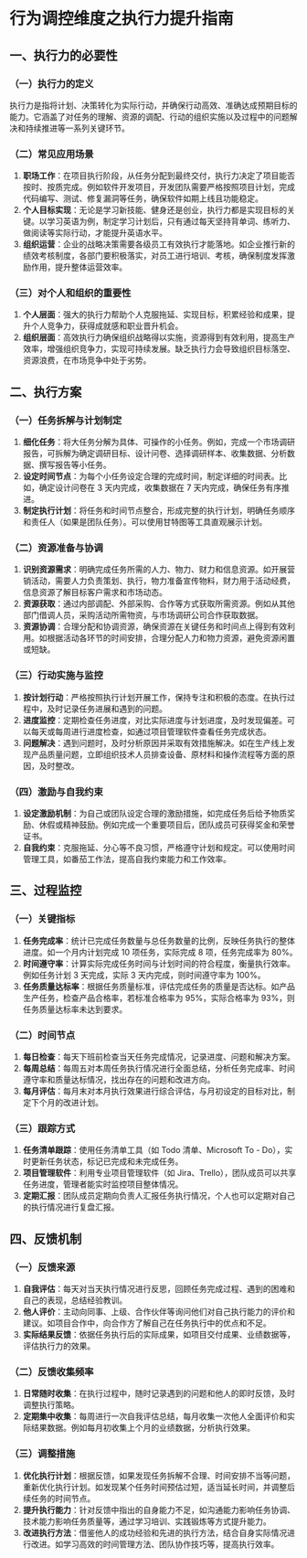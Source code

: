 # 行为调控维度之执行力提升指南

## 一、执行力的必要性

### （一）执行力的定义

执行力是指将计划、决策转化为实际行动，并确保行动高效、准确达成预期目标的能力。它涵盖了对任务的理解、资源的调配、行动的组织实施以及过程中的问题解决和持续推进等一系列关键环节。

### （二）常见应用场景

1. **职场工作**：在项目执行阶段，从任务分配到最终交付，执行力决定了项目能否按时、按质完成。例如软件开发项目，开发团队需要严格按照项目计划，完成代码编写、测试、修复漏洞等任务，确保软件如期上线且功能稳定。
2. **个人目标实现**：无论是学习新技能、健身还是创业，执行力都是实现目标的关键。以学习英语为例，制定学习计划后，只有通过每天坚持背单词、练听力、做阅读等实际行动，才能提升英语水平。
3. **组织运营**：企业的战略决策需要各级员工有效执行才能落地。如企业推行新的绩效考核制度，各部门要积极落实，对员工进行培训、考核，确保制度发挥激励作用，提升整体运营效率。

### （三）对个人和组织的重要性

1. **个人层面**：强大的执行力帮助个人克服拖延、实现目标，积累经验和成果，提升个人竞争力，获得成就感和职业晋升机会。
2. **组织层面**：高效执行力确保组织战略得以实施，资源得到有效利用，提高生产效率，增强组织竞争力，实现可持续发展。缺乏执行力会导致组织目标落空、资源浪费，在市场竞争中处于劣势。

## 二、执行方案

### （一）任务拆解与计划制定

1. **细化任务**：将大任务分解为具体、可操作的小任务。例如，完成一个市场调研报告，可拆解为确定调研目标、设计问卷、选择调研样本、收集数据、分析数据、撰写报告等小任务。
2. **设定时间节点**：为每个小任务设定合理的完成时间，制定详细的时间表。比如，确定设计问卷在 3 天内完成，收集数据在 7 天内完成，确保任务有序推进。
3. **制定执行计划**：将任务和时间节点整合，形成完整的执行计划，明确任务顺序和责任人（如果是团队任务）。可以使用甘特图等工具直观展示计划。

### （二）资源准备与协调

1. **识别资源需求**：明确完成任务所需的人力、物力、财力和信息资源。如开展营销活动，需要人力负责策划、执行，物力准备宣传物料，财力用于活动经费，信息资源了解目标客户需求和市场动态。
2. **资源获取**：通过内部调配、外部采购、合作等方式获取所需资源。例如从其他部门借调人员，采购活动所需物资，与市场调研公司合作获取数据。
3. **资源协调**：合理分配和协调资源，确保资源在关键任务和时间点上得到有效利用。如根据活动各环节的时间安排，合理分配人力和物力资源，避免资源闲置或短缺。

### （三）行动实施与监控

1. **按计划行动**：严格按照执行计划开展工作，保持专注和积极的态度。在执行过程中，及时记录任务进展和遇到的问题。
2. **进度监控**：定期检查任务进度，对比实际进度与计划进度，及时发现偏差。可以每天或每周进行进度检查，如通过项目管理软件查看任务完成状态。
3. **问题解决**：遇到问题时，及时分析原因并采取有效措施解决。如在生产线上发现产品质量问题，立即组织技术人员排查设备、原材料和操作流程等方面的原因，及时整改。

### （四）激励与自我约束

1. **设定激励机制**：为自己或团队设定合理的激励措施，如完成任务后给予物质奖励、休假或精神鼓励。例如完成一个重要项目后，团队成员可获得奖金和荣誉证书。
2. **自我约束**：克服拖延、分心等不良习惯，严格遵守计划和规定。可以使用时间管理工具，如番茄工作法，提高自我约束能力和工作效率。

## 三、过程监控

### （一）关键指标

1. **任务完成率**：统计已完成任务数量与总任务数量的比例，反映任务执行的整体进度。如一个月内计划完成 10 项任务，实际完成 8 项，任务完成率为 80%。
2. **时间遵守率**：计算实际完成任务时间与计划时间的符合程度，衡量执行效率。例如任务计划 3 天完成，实际 3 天内完成，则时间遵守率为 100%。
3. **任务质量达标率**：根据任务质量标准，评估完成任务的质量是否达标。如产品生产任务，检查产品合格率，若标准合格率为 95%，实际合格率为 93%，则任务质量达标率未达到要求。

### （二）时间节点

1. **每日检查**：每天下班前检查当天任务完成情况，记录进度、问题和解决方案。
2. **每周总结**：每周五对本周任务执行情况进行全面总结，分析任务完成率、时间遵守率和质量达标情况，找出存在的问题和改进方向。
3. **每月评估**：每月末对本月执行效果进行综合评估，与月初设定的目标对比，制定下个月的改进计划。

### （三）跟踪方式

1. **任务清单跟踪**：使用任务清单工具（如 Todo 清单、Microsoft To - Do），实时更新任务状态，标记已完成和未完成任务。
2. **项目管理软件**：利用专业项目管理软件（如 Jira、Trello），团队成员可以共享任务进度，管理者能实时监控项目整体情况。
3. **定期汇报**：团队成员定期向负责人汇报任务执行情况，个人也可以定期对自己的执行情况进行复盘汇报。

## 四、反馈机制

### （一）反馈来源

1. **自我评估**：每天对当天执行情况进行反思，回顾任务完成过程、遇到的困难和自己的表现，总结经验教训。
2. **他人评价**：主动向同事、上级、合作伙伴等询问他们对自己执行能力的评价和建议。如项目合作中，向合作方了解自己在任务执行中的优点和不足。
3. **实际结果反馈**：依据任务执行后的实际成果，如项目交付成果、业绩数据等，评估执行力的效果。

### （二）反馈收集频率

1. **日常随时收集**：在执行过程中，随时记录遇到的问题和他人的即时反馈，及时调整执行策略。
2. **定期集中收集**：每周进行一次自我评估总结，每月收集一次他人全面评价和实际结果数据。例如每月初收集上个月的业绩数据，分析执行效果。

### （三）调整措施

1. **优化执行计划**：根据反馈，如果发现任务拆解不合理、时间安排不当等问题，重新优化执行计划。如发现某个任务时间预估过短，适当延长时间，并调整后续任务的时间节点。
2. **提升执行能力**：针对反馈中指出的自身能力不足，如沟通能力影响任务协调、技术能力影响任务质量等，通过学习培训、实践锻炼等方式提升能力。
3. **改进执行方法**：借鉴他人的成功经验和先进的执行方法，结合自身实际情况进行改进。如学习高效的时间管理方法、团队协作技巧等，提高执行效率。
